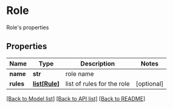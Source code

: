# Role

Role's properties
## Properties
Name | Type | Description | Notes
------------ | ------------- | ------------- | -------------
**name** | **str** | role name | 
**rules** | [**list[Rule]**](Rule.md) | list of rules for the role | [optional] 

[[Back to Model list]](../README.md#documentation-for-models) [[Back to API list]](../README.md#documentation-for-api-endpoints) [[Back to README]](../README.md)


